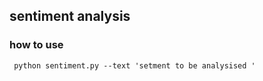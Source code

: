 ## sentiment analysis
  ### how to use 
  ` python sentiment.py --text 'setment to be analysised '`
